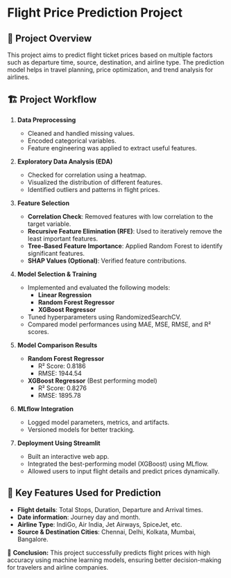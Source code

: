 # Flight Price Prediction Project

## 📌 Project Overview
This project aims to predict flight ticket prices based on multiple factors such as departure time, source, destination, and airline type. The prediction model helps in travel planning, price optimization, and trend analysis for airlines.

## 🏗️ Project Workflow
1. **Data Preprocessing**  
   - Cleaned and handled missing values.
   - Encoded categorical variables.
   - Feature engineering was applied to extract useful features.
   
2. **Exploratory Data Analysis (EDA)**  
   - Checked for correlation using a heatmap.
   - Visualized the distribution of different features.
   - Identified outliers and patterns in flight prices.

3. **Feature Selection**  
   - **Correlation Check**: Removed features with low correlation to the target variable.
   - **Recursive Feature Elimination (RFE)**: Used to iteratively remove the least important features.
   - **Tree-Based Feature Importance**: Applied Random Forest to identify significant features.
   - **SHAP Values (Optional)**: Verified feature contributions.

4. **Model Selection & Training**  
   - Implemented and evaluated the following models:
     - **Linear Regression**
     - **Random Forest Regressor**
     - **XGBoost Regressor**
   - Tuned hyperparameters using RandomizedSearchCV.
   - Compared model performances using MAE, MSE, RMSE, and R² scores.
   
5. **Model Comparison Results**  
   - **Random Forest Regressor**
     - R² Score: 0.8186
     - RMSE: 1944.54
   - **XGBoost Regressor** (Best performing model)
     - R² Score: 0.8276
     - RMSE: 1895.78
   
6. **MLflow Integration**  
   - Logged model parameters, metrics, and artifacts.
   - Versioned models for better tracking.

7. **Deployment Using Streamlit**  
   - Built an interactive web app.
   - Integrated the best-performing model (XGBoost) using MLflow.
   - Allowed users to input flight details and predict prices dynamically.
   
## 🔑 Key Features Used for Prediction
- **Flight details**: Total Stops, Duration, Departure and Arrival times.
- **Date information**: Journey day and month.
- **Airline Type**: IndiGo, Air India, Jet Airways, SpiceJet, etc.
- **Source & Destination Cities**: Chennai, Delhi, Kolkata, Mumbai, Bangalore.


🚀 **Conclusion:** This project successfully predicts flight prices with high accuracy using machine learning models, ensuring better decision-making for travelers and airline companies.

